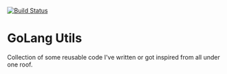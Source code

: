 [![Build Status](https://snap-ci.com/ashwanthkumar/golang-utils/branch/master/build_image)](https://snap-ci.com/ashwanthkumar/golang-utils/branch/master)
# GoLang Utils

Collection of some reusable code I've written or got inspired from all under one roof.
